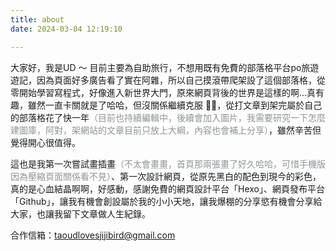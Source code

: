 ```yaml
---
title: about
date: 2024-03-04 12:19:10

---
```

大家好，我是UD ～
目前主要為自助旅行，不想用既有免費的部落格平台po旅遊遊記，因為頁面好多廣告看了實在阿雜，所以自己摸滾帶爬架設了這個部落格，從零開始學習寫程式，好像進入新世界大門，原來網頁背後的世界是這樣的啊...真有趣，雖然一直卡關就是了哈哈，但沒關係繼續克服 💪🏼，從打文章到架完屬於自己的部落格花了快一年<font color=#909497>（目前也持續編輯中，後續會加入圖片，我需要研究一下怎麼建圖庫，阿對，架網站的文章目前只放上大綱，內容也會補上分享）</font>，雖然辛苦但覺得開心很值得。

這也是我第一次嘗試畫插畫<font color=#909497>（不太會畫畫，首頁那兩張畫了好久哈哈，可惜手機版因為壓縮頁面關係看不見）</font>、第一次設計網頁，從原先黑白的配色到現今的彩色，真的是心血結晶啊啊，好感動，感謝免費的網頁設計平台「Hexo」、網頁發布平台「Github」，讓我有機會創設屬於我的小小天地，讓我爆棚的分享慾有機會分享給大家，也讓我留下文章做人生紀錄。


合作信箱：taoudlovesjijibird@gmail.com